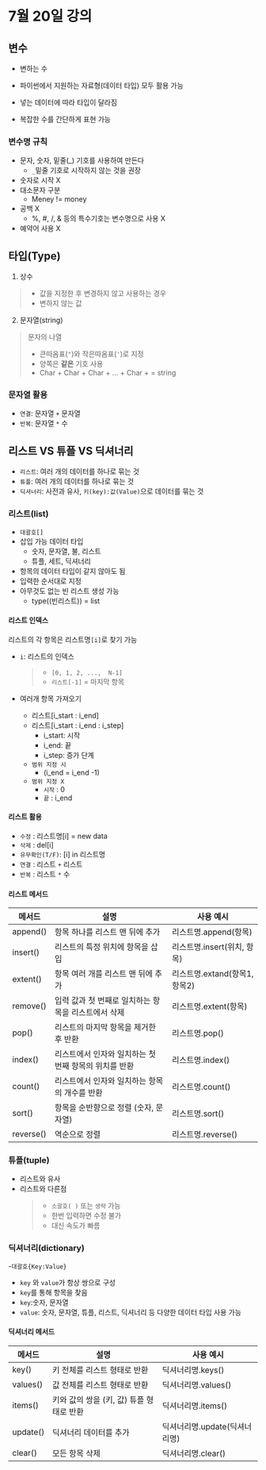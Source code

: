 # 7월 20일 강의
## 변수
- 변하는 수

- 파이썬에서 지원하는 자료형(데이터 타입) 모두 활용 가능

- 넣는 데이터에 따라 타입이 달라짐

- 복잡한 수를 간단하게 표현 가능

### 변수명 규칙
- 문자, 숫자, 밑줄(_) 기호를 사용하여 만든다
    - `_`밑줄 기호로 시작하지 않는 것을 권장
- 숫자로 시작 X
- 대소문자 구분
    - Meney != money
- 공백 X
    - %, #, /, & 등의 특수기호는 변수명으로 사용 X
- 예약어 사용 X

## 타입(Type)
1. 상수
>- 값을 지정한 후 변경하지 않고 사용하는 경우
>- 변하지 않는 값
2. 문자열(string)
>문자의 나열
>- 큰따옴표(`"`)와 작은따옴표(`'`)로 지정
>- 양쪽은 **같은** 기호 사용
>- Char + Char + Char + ... + Char + = string

### 문자열 활용
- `연결`: 문자열 `+` 문자열
- `반복`: 문자열 `*` 수

## 리스트 VS 튜플 VS 딕셔너리
- `리스트`: 여러 개의 데이터를 하나로 묶는 것
- `튜플`:  여러 개의 데이터를 하나로 묶는 것
- `딕셔너리`: 사전과 유사, `키(key):값(Value)`으로 데이터를 묶는 것

### 리스트(list)
- `대괄호[]`
- 삽입 가능 데이터 타입
    - 숫자, 문자열, 불, 리스트
    - 튜플, 세트, 딕셔너리
- 항목의 데이터 타입이 같지 않아도 됨
- 입력한 순서대로 지정
- 아무것도 없는 빈 리스트 생성 가능
    - type((빈리스트)) = list
#### 리스트 인덱스
리스트의 각 항목은 리스트명`[i]`로 찾기 가능
- `i`: 리스트의 인덱스
    >- `[0, 1, 2, ...,  N-1]`
    >- `리스트[-1]` = 마지막 항목

- 여러개 항목 가져오기
    - 리스트[i_start : i_end]
    - 리스트[i_start : i_end : i_step]
        - i_start: 시작
        - i_end: 끝
        - i_step: 증가 단계
    - `범위 지정 시` 
        - (i_end = i_end -1)
    - `범위 지정 X`
        - `시작` : 0
        - `끝` : i_end
#### 리스트 활용
- `수정` : 리스트명[i] = new data
- `삭제` : del[i]
- `유무확인(T/F)`: [i] in 리스트명
- `연결` : 리스트 `+` 리스트
- `반복` : 리스트 `*` 수 
#### 리스트 메서드
| 메서드    | 설명                                                  | 사용 예시                     |
| --------- | ----------------------------------------------------- | ----------------------------- |
| append()  | 항목 하나를 리스트 맨 뒤에 추가                       | 리스트명.append(항목)         |
| insert()  | 리스트의 특정 위치에 항목을 삽입                      | 리스트명.insert(위치, 항목)   |
| extent()  | 항목 여러 개를 리스트 맨 뒤에 추가                    | 리스트명.extand(항목1, 항목2) |
| remove()  | 입력 값과 첫 번째로 일치하는 항목을 리스트에서 삭제   | 리스트명.extent(항목)         |
| pop()     | 리스트의 마지막 항목을 제거한 후 반환                 | 리스트명.pop()                |
| index()   | 리스트에서 인자와 일치하는 첫 번째 항목의 위치를 반환 | 리스트명.index()              |
| count()   | 리스트에서 인자와 일치하는 항목의 개수를 반환         | 리스트명.count()              |
| sort()    | 항목을 순반향으로 정렬 (숫자, 문자열)                 | 리스트명.sort()               |
| reverse() | 역순으로 정렬                                         | 리스트명.reverse()            |


### 튜플(tuple)
- 리스트와 유사
- 리스트와 다른점
    >- `소괄호( )` 또는 `생략` 가능
    >- 한번 입력하면 수정 불가
    >- 대신 속도가 빠름

### 딕셔너리(dictionary)
-`대괄호{Key:Value}`
- `key` 와 `value`가 항상 쌍으로 구성
- `key`를 통해 항목을 찾음
- `key`:숫자, 문자열
- `value`: 숫자, 문자열, 튜플, 리스트, 딕셔너리 등 다양한 데이터 타입 사용 가능
#### 딕셔너리 메서드
| 메서드   | 설명                                     | 사용 예시                     |
| -------- | ---------------------------------------- | ----------------------------- |
| key()    | 키 전체를 리스트 형태로 반환             | 딕셔너리명.keys()             |
| values() | 값 전체를 리스트 형태로 반환             | 딕셔너리명.values()           |
| items()  | 키와 값의 쌍을 (키, 값) 튜플 형태로 반환 | 딕셔너리명.items()            |
| update() | 딕셔너리 데이터를 추가                   | 딕셔너리명.update(딕셔너리명) |
| clear()  | 모든 항목 삭제                           | 딕셔너리명.clear()            |